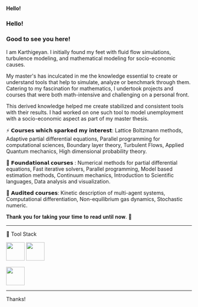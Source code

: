 #### Hello!
### Hello! 
### Good to see you here!

I am Karthigeyan. I initially found my feet with fluid flow simulations, turbulence modeling, and mathematical modeling for socio-economic causes.

My master's has inculcated in me the knowledge essential to create or understand tools that help to simulate, analyze or benchmark through them. Catering to my fascination for mathematics, I undertook projects and courses that were both math-intensive and challenging on a personal front.

This derived knowledge helped me create stabilized and consistent tools with their results. I had worked on one such tool to model unemployment with a socio-economic aspect as part of my master thesis.

⚡ 𝗖𝗼𝘂𝗿𝘀𝗲𝘀 𝘄𝗵𝗶𝗰𝗵 𝘀𝗽𝗮𝗿𝗸𝗲𝗱 𝗺𝘆 𝗶𝗻𝘁𝗲𝗿𝗲𝘀𝘁: Lattice Boltzmann methods, Adaptive partial differential equations, Parallel programming for computational sciences, Boundary layer theory, Turbulent Flows, Applied Quantum mechanics, High dimensional probability theory.

🌱 𝗙𝗼𝘂𝗻𝗱𝗮𝘁𝗶𝗼𝗻𝗮𝗹 𝗰𝗼𝘂𝗿𝘀𝗲𝘀 : Numerical methods for partial differential equations, Fast iterative solvers, Parallel programming, Model based estimation methods, Continuum mechanics, Introduction to Scientific languages, Data analysis and visualization.

💬 𝗔𝘂𝗱𝗶𝘁𝗲𝗱 𝗰𝗼𝘂𝗿𝘀𝗲𝘀: Kinetic description of multi-agent systems, Computational differentiation, Non-equilibrium gas dynamics, Stochastic numeric.

𝐓𝐡𝐚𝐧𝐤 𝐲𝐨𝐮 𝐟𝐨𝐫 𝐭𝐚𝐤𝐢𝐧𝐠 𝐲𝐨𝐮𝐫 𝐭𝐢𝐦𝐞 𝐭𝐨 𝐫𝐞𝐚𝐝 𝐮𝐧𝐭𝐢𝐥 𝐧𝐨𝐰. 🙏

---

🧰 Tool Stack

<img src= "https://cdn.worldvectorlogo.com/logos/python-4.svg" width="50" height="50"> <img src= "https://cdn.worldvectorlogo.com/logos/c.svg" width="50" height="50">

<img src= "https://cdn.worldvectorlogo.com/logos/git.svg" width="50" height="50">

---


<!--
**karthigeyanrgs/karthigeyanrgs** is a ✨ _special_ ✨ repository because its `README.md` (this file) appears on your GitHub profile.

Here are some ideas to get you started:

- 🔭 I’m currently working on ...
- 🌱 I’m currently learning ...
- 👯 I’m looking to collaborate on ...
- 🤔 I’m looking for help with ...
- 💬 Ask me about ...
- 📫 How to reach me: ...
- 😄 Pronouns: ...
- ⚡ Fun fact: ...
-->
Thanks!
